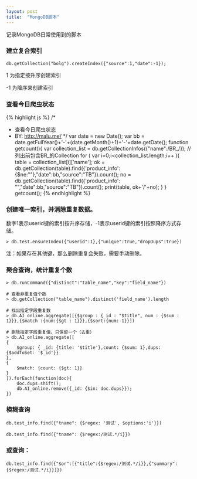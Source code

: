 ```yaml
---
layout: post
title:  "MongoDB脚本"
---
```


记录MongoDB日常使用到的脚本

### 建立复合索引

	db.getCollection("bolg").createIndex({"source":1,"date":-1});

1 为指定按升序创建索引

-1 为降序来创建索引

### 查看今日爬虫状态

{% highlight js %}
/*
* 查看今日爬虫状态
* BY: http://malu.me/
*/
var date = new Date();
var bb = date.getFullYear()+'-'+(date.getMonth()+1)+'-'+date.getDate();
function getcount(){
    var collection_list = db.getCollectionInfos({"name":/BR_/});  // 列出前包含BR_的Collection
    for ( var i=0;i<collection_list.length;i++ ){
        table = collection_list[i]['name'];
        ok = db.getCollection(table).find({'product_info': {$ne:""},"date":bb,"source":"TB"}).count();
        no = db.getCollection(table).find({'product_info': "","date":bb,"source":"TB"}).count();
        print(table, ok+'/'+no);
    }
}
getcount();
{% endhighlight %}


### 创建唯一索引，并消除重复数据。

数字1表示userid键的索引按升序存储，-1表示userid键的索引按照降序方式存储。

    > db.test.ensureIndex({"userid":1},{"unique":true,"dropDups":true}) 

注：如果存在其他键，那么删除重复会失败，需要手动删除。    


### 聚合查询，统计重复个数

	> db.runCommand({"distinct":"table_name","key":"field_name"})

	# 查看非重复值个数
	> db.getCollection("table_name").distinct('field_name').length

	# 找出指定字段重复数
	> db.AI_online.aggregate([{$group : {_id : "$title", num : {$sum : 1}}},{$match :{num:{$gt : 1}}},{$sort:{num:-1}}])

	# 删除指定字段重复值，只保留一个（去重）
	> db.AI_online.aggregate([
    {
        $group: { _id: {title: '$title'},count: {$sum: 1},dups: {$addToSet: '$_id'}}
    },
    {
        $match: {count: {$gt: 1}}
    }
	]).forEach(function(doc){
	    doc.dups.shift();
	    db.AI_online.remove({_id: {$in: doc.dups}});
	})



### 模糊查询

	db.test_info.find({"tname": {$regex: '测试', $options:'i'}}) 

	db.test_info.find({"tname": {$regex:/测试.*/i}})

### 或查询：

	db.test_info.find({"$or":[{"title":{$regex:/测试.*/i}},{"summary":{$regex:/测试.*/i}}]}) 